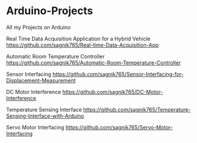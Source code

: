 # Arduino-Projects
All my Projects on Arduino

Real Time Data Acquisition Application for a Hybrid Vehicle    https://github.com/sagnik765/Real-time-Data-Acquisition-App

Automatic Room Temperature Controller   https://github.com/sagnik765/Automatic-Room-Temperature-Controller

Sensor Interfacing   https://github.com/sagnik765/Sensor-Interfacing-for-Displacement-Measurement

DC Motor Interference    https://github.com/sagnik765/DC-Motor-Interference

Temperature Sensing Interface    https://github.com/sagnik765/Temperature-Sensing-Interface-with-Arduino

Servo Motor Interfacing    https://github.com/sagnik765/Servo-Motor-Interfacing
